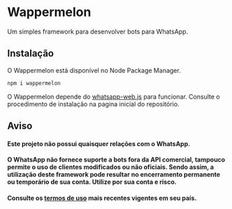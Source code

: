 # Wappermelon 

Um simples framework para desenvolver bots para WhatsApp.

## Instalação

O Wappermelon está disponível no Node Package Manager.

```bash
npm i wappermelon
```

O Wappermelon depende do [whatsapp-web.js](https://github.com/pedroslopez/whatsapp-web.js/) para funcionar. Consulte o procedimento de instalação na pagina inicial do repositório.

## Aviso

#### Este projeto **não** possui quaisquer relações com o WhatsApp.
#### O WhatsApp não fornece suporte a bots fora da API comercial, tampouco permite o uso de clientes modificados ou não oficiais. Sendo assim, a utilização deste framework **pode** resultar no encerramento permanente ou temporário de sua conta. Utilize por sua conta e risco. 
#### Consulte os [termos de uso](https://www.whatsapp.com/legal/) mais recentes vigentes em seu país.
